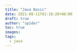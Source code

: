 ```yaml
---
title: "Java Basic"
date: 2021-08-11T01:18:20+08:00
draft: true
author: "spider"
toc: true
images:
tags:
  - java
---
```

